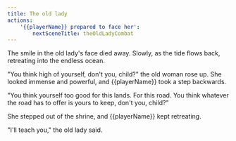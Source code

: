```yaml
---
title: The old lady
actions:
    '{{playerName}} prepared to face her':
        nextSceneTitle: theOldLadyCombat
---
```


The smile in the old lady's face died away. Slowly, as the tide flows back, retreating into the endless ocean.

"You think high of yourself, don't you, child?" the old woman rose up. She looked immense and powerful, and {{playerName}} took a step backwards.

"You think yourself too good for this lands. For this road. You think whatever the road has to offer is yours to keep, don't you, child?"

She stepped out of the shrine, and {{playerName}} kept retreating.

"I'll teach you," the old lady said.

